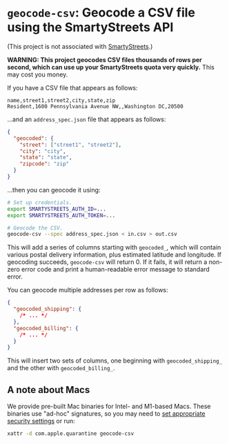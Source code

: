 # `geocode-csv`: Geocode a CSV file using the SmartyStreets API

(This project is not associated with [SmartyStreets][].)

**WARNING: This project geocodes CSV files thousands of rows per second, which can use up your SmartyStreets quota very quickly.** This may cost you money.

If you have a CSV file that appears as follows:

```csv
name,street1,street2,city,state,zip
Resident,1600 Pennsylvania Avenue NW,,Washington DC,20500
```

...and an `address_spec.json` file that appears as follows:

```json
{
  "geocoded": {
    "street": ["street1", "street2"],
    "city": "city",
    "state": "state",
    "zipcode": "zip"
  }
}
```

...then you can geocode it using:

```sh
# Set up credentials.
export SMARTYSTREETS_AUTH_ID=...
export SMARTYSTREETS_AUTH_TOKEN=...

# Geocode the CSV.
geocode-csv --spec address_spec.json < in.csv > out.csv
```

This will add a series of columns starting with `geocoded_`, which will contain various postal delivery information, plus estimated latitude and longitude. If geocoding succeeds, `geocode-csv` will return 0. If it fails, it will return a non-zero error code and print a human-readable error message to standard error.

You can geocode multiple addresses per row as follows:

```json
{
  "geocoded_shipping": {
    /* ... */
  },
  "geocoded_billing": {
    /* ... */
  }
}
```

This will insert two sets of columns, one beginning with `geocoded_shipping_` and the other with `geocoded_billing_`.

## A note about Macs

We provide pre-built Mac binaries for Intel- and M1-based Macs. These binaries use "ad-hoc" signatures, so you may need to [set appropriate security settings](https://support.apple.com/en-us/HT202491) or run:

```sh
xattr -d com.apple.quarantine geocode-csv
```

[smartystreets]: https://smartystreets.com/
